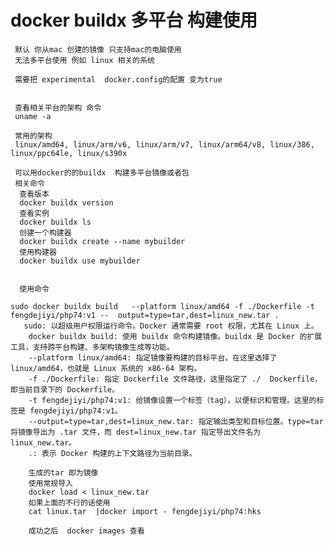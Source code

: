 # docker  buildx  多平台 构建使用
     默认 你从mac 创建的镜像 只支持mac的电脑使用     
     无法多平台使用 例如 linux 相关的系统
     
     需要把 experimental  docker.config的配置 变为true
     
     
     查看相关平台的架构 命令
     uname -a  
     
     常用的架构
     linux/amd64, linux/arm/v6, linux/arm/v7, linux/arm64/v8, linux/386, linux/ppc64le, linux/s390x
     
     可以用docker的的buildx  构建多平台镜像或者包 
     相关命令
      查看版本
      docker buildx version
      查看实例
      docker buildx ls
      创建一个构建器
      docker buildx create --name mybuilder
      使用构建器
      docker buildx use mybuilder
      
      
      使用命令
      
    sudo docker buildx build   --platform linux/amd64 -f ./Dockerfile -t fengdejiyi/php74:v1 --  output=type=tar,dest=linux_new.tar .   
       sudo: 以超级用户权限运行命令。Docker 通常需要 root 权限，尤其在 Linux 上。  
    	docker buildx build: 使用 buildx 命令构建镜像。buildx 是 Docker 的扩展工具，支持跨平台构建、多架构镜像生成等功能。   
    	--platform linux/amd64: 指定镜像要构建的目标平台。在这里选择了 linux/amd64，也就是 Linux 系统的 x86-64 架构。   
    	-f ./Dockerfile: 指定 Dockerfile 文件路径，这里指定了 ./  Dockerfile，即当前目录下的 Dockerfile。  
    	-t fengdejiyi/php74:v1: 给镜像设置一个标签（tag），以便标识和管理。这里的标签是 fengdejiyi/php74:v1。  
    	--output=type=tar,dest=linux_new.tar: 指定输出类型和目标位置。type=tar 将镜像导出为 .tar 文件，而 dest=linux_new.tar 指定导出文件名为 linux_new.tar。  
    	.: 表示 Docker 构建的上下文路径为当前目录。  
	
    	生成的tar 即为镜像
    	使用常规导入
    	docker load < linux_new.tar  
    	如果上面的不行的话使用
    	cat linux.tar  |docker import - fengdejiyi/php74:hks
    	
    	成功之后  docker images 查看
      
  
  
  

 
 
 


